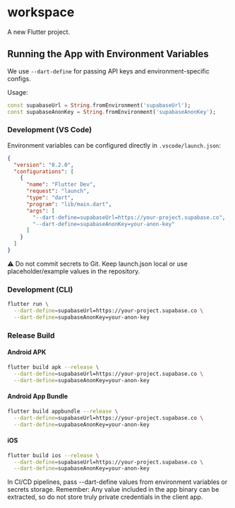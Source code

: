 # workspace

A new Flutter project.



## Running the App with Environment Variables

We use `--dart-define` for passing API keys and environment-specific configs.

Usage:

```dart
const supabaseUrl = String.fromEnvironment('supabaseUrl');
const supabaseAnonKey = String.fromEnvironment('supabaseAnonKey');
```

### Development (VS Code)
Environment variables can be configured directly in `.vscode/launch.json`:

```json
{
  "version": "0.2.0",
  "configurations": [
    {
      "name": "Flutter Dev",
      "request": "launch",
      "type": "dart",
      "program": "lib/main.dart",
      "args": [
        "--dart-define=supabaseUrl=https://your-project.supabase.co",
        "--dart-define=supabaseAnonKey=your-anon-key"
      ]
    }
  ]
}
```
⚠️ Do not commit secrets to Git. Keep launch.json local or use placeholder/example values in the repository.

### Development (CLI)

```bash
flutter run \
  --dart-define=supabaseUrl=https://your-project.supabase.co \
  --dart-define=supabaseAnonKey=your-anon-key
```

### Release Build
#### Android APK
```bash
flutter build apk --release \
  --dart-define=supabaseUrl=https://your-project.supabase.co \
  --dart-define=supabaseAnonKey=your-anon-key
```

#### Android App Bundle
```bash
flutter build appbundle --release \
  --dart-define=supabaseUrl=https://your-project.supabase.co \
  --dart-define=supabaseAnonKey=your-anon-key
```

#### iOS
```bash
flutter build ios --release \
  --dart-define=supabaseUrl=https://your-project.supabase.co \
  --dart-define=supabaseAnonKey=your-anon-key
```

In CI/CD pipelines, pass --dart-define values from environment variables or secrets storage.
Remember: Any value included in the app binary can be extracted, so do not store truly private credentials in the client app.

